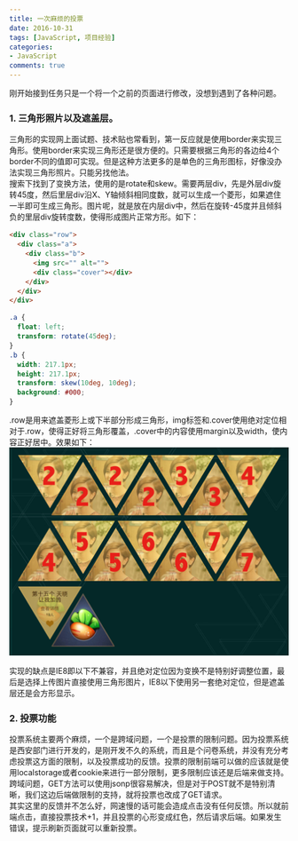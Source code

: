 ```yaml
---
title: 一次麻烦的投票
date: 2016-10-31
tags: [JavaScript, 项目经验]
categories:
- JavaScript
comments: true
---
```


刚开始接到任务只是一个将一个之前的页面进行修改，没想到遇到了各种问题。  

### 1. 三角形照片以及遮盖层。
三角形的实现网上面试题、技术贴也常看到，第一反应就是使用border来实现三角形。使用border来实现三角形还是很方便的。只需要根据三角形的各边给4个border不同的值即可实现。但是这种方法更多的是单色的三角形图标，好像没办法实现三角形照片。只能另找他法。  
搜索下找到了变换方法，使用的是rotate和skew。需要两层div，先是外层div旋转45度，然后里层div沿X、Y轴倾斜相同度数，就可以生成一个菱形，如果遮住一半即可生成三角形。图片呢，就是放在内层div中，然后在旋转-45度并且倾斜负的里层div旋转度数，使得形成图片正常方形。如下：
```html
<div class="row">
  <div class="a">
    <div class="b">
      <img src="" alt="">
      <div class="cover"></div>
    </div>
  </div>
</div>
```
```css
.a {
  float: left;
  transform: rotate(45deg);
}
.b {
  width: 217.1px;
  height: 217.1px;
  transform: skew(10deg, 10deg);
  background: #000;
}
```
.row是用来遮盖菱形上或下半部分形成三角形，img标签和.cover使用绝对定位相对于.row，使得正好将三角形覆盖，.cover中的内容使用margin以及width，使内容正好居中。效果如下：
<img src="images/triangles.png" alt="">

实现的缺点是IE8即以下不兼容，并且绝对定位因为变换不是特别好调整位置，最后是选择上传图片直接使用三角形图片，IE8以下使用另一套绝对定位，但是遮盖层还是会方形显示。

### 2. 投票功能
投票系统主要两个麻烦，一个是跨域问题，一个是投票的限制问题。因为投票系统是西安部门进行开发的，是刚开发不久的系统，而且是个问卷系统，并没有充分考虑投票这方面的限制，以及投票成功的反馈。投票的限制前端可以做的应该就是使用localstorage或者cookie来进行一部分限制，更多限制应该还是后端来做支持。跨域问题，GET方法可以使用jsonp很容易解决，但是对于POST就不是特别清晰，我们这边后端做限制的支持，就将投票也改成了GET请求。  
其实这里的反馈并不怎么好，网速慢的话可能会造成点击没有任何反馈。所以就前端点击，直接投票技术+1，并且投票的心形变成红色，然后请求后端。如果发生错误，提示刷新页面就可以重新投票。